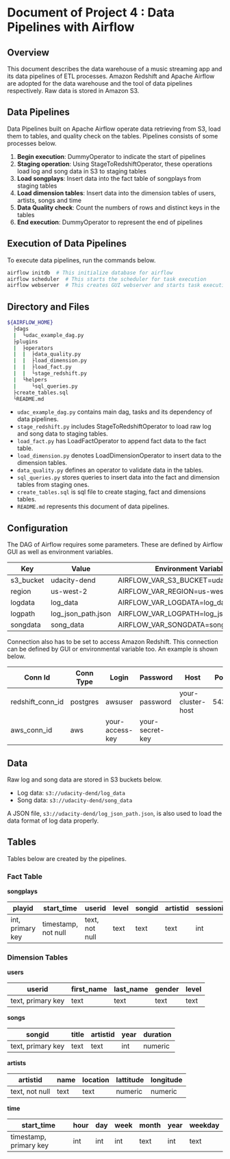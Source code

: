 # Document of Project 4 : Data Pipelines with Airflow

## Overview

This document describes the data warehouse of a music streaming app and its data pipelines of ETL processes. Amazon Redshift and Apache Airflow are adopted for the data warehouse and the tool of data pipelines respectively. Raw data is stored in Amazon S3.

## Data Pipelines

Data Pipelines built on Apache Airflow operate data retrieving from S3, load them to tables, and quality check on the tables.
Pipelines consists of some processes below.

1. **Begin execution**: DummyOperator to indicate the start of pipelines
1. **Staging operation**: Using StageToRedshiftOperator, these operations load log and song data in S3 to staging tables
1. **Load songplays**: Insert data into the fact table of songplays from staging tables
1. **Load dimension tables**: Insert data into the dimension tables of users, artists, songs and time
1. **Data Quality check**: Count the numbers of rows and distinct keys in the tables
1. **End execution**: DummyOperator to represent the end of pipelines

## Execution of Data Pipelines
To execute data pipelines, run the commands below.

```bash
airflow initdb  # This initialize database for airflow
airflow scheduler  # This starts the scheduler for task execution
airflow webserver  # This creates GUI webserver and starts task execution
```

## Directory and Files

```bash
${AIRFLOW_HOME}
  ├dags
  |  └udac_example_dag.py
  ├plugins
  |  ├operators
  |  |  ├data_quality.py
  |  |  ├load_dimension.py
  |  |  ├load_fact.py
  |  |  └stage_redshift.py
  |  └helpers
  |     └sql_queries.py
  ├create_tables.sql
  └README.md
```

- `udac_example_dag.py` contains main dag, tasks and its dependency of data pipelines.
- `stage_redshift.py` includes StageToRedshiftOperator to load raw log and song data to staging tables.
- `load_fact.py` has LoadFactOperator to append fact data to the fact table.
- `load_dimension.py` denotes LoadDimensionOperator to insert data to the dimension tables.
- `data_quality.py` defines an operator to validate data in the tables.
- `sql_queries.py` stores queries to insert data into the fact and dimension tables from staging ones.
- `create_tables.sql` is sql file to create staging, fact and dimensions tables.
- `README.md` represents this document of data pipelines.

## Configuration

The DAG of Airflow requires some parameters.
These are defined by Airflow GUI as well as environment variables.

|Key|Value|Environment Variable|
|-|-|-|
|s3_bucket|udacity-dend|AIRFLOW_VAR_S3_BUCKET=udacity-dend|
|region|us-west-2|AIRFLOW_VAR_REGION=us-west-2|
|logdata|log_data|AIRFLOW_VAR_LOGDATA=log_data|
|logpath|log_json_path.json|AIRFLOW_VAR_LOGPATH=log_json_path.json|
|songdata|song_data|AIRFLOW_VAR_SONGDATA=song_data|

Connection also has to be set to access Amazon Redshift.
This connection can be defined by GUI or environmental variable too.
An example is shown below.

|Conn Id|Conn Type|Login|Password|Host|Port|Schema|Environment Variable|
|-|-|-|-|-|-|-|-|
|redshift_conn_id|postgres|awsuser|password|your-cluster-host|5439|dev|AIRFLOW_CONN_REDSHIFT_CONN_ID=postgres://awsuser:password@your-cluster-host:5439/dev|
|aws_conn_id|aws|your-access-key|your-secret-key||||AIRFLOW_CONN_AWS_CONN_ID=aws://your-access-key:your-secret-key@|

## Data
Raw log and song data are stored in S3 buckets below.

- Log data: `s3://udacity-dend/log_data`
- Song data: `s3://udacity-dend/song_data`

A JSON file, `s3://udacity-dend/log_json_path.json`, is also used to load the data format of log data properly.

## Tables
Tables below are created by the pipelines.

### Fact Table

**songplays**

|playid|start_time|userid|level|songid|artistid|sessionid|location|user_agent|
|-|-|-|-|-|-|-|-|-|
|int, primary key|timestamp, not null|text, not null|text|text|text|int|text|text|

### Dimension Tables

**users**

|userid|first_name|last_name|gender|level|
|-|-|-|-|-|
|text, primary key|text|text|text|text|

**songs**

|songid|title|artistid|year|duration|
|-|-|-|-|-|
|text, primary key|text|text|int|numeric|

**artists**

|artistid|name|location|lattitude|longitude|
|-|-|-|-|-|
|text, not null|text|text|numeric|numeric|

**time**

|start_time|hour|day|week|month|year|weekday|
|-|-|-|-|-|-|-|
|timestamp, primary key|int|int|int|text|int|text|
